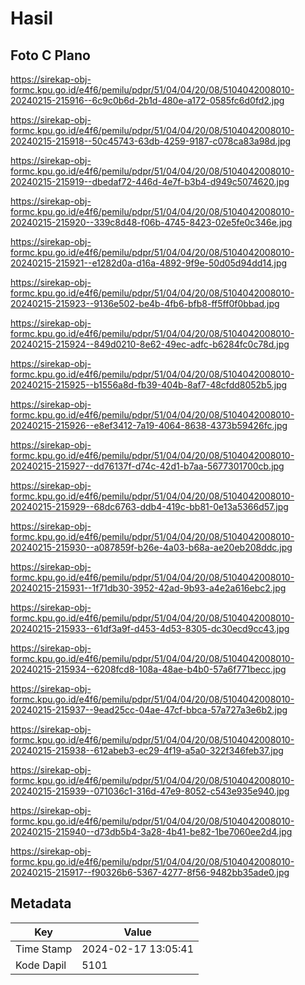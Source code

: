 # Hasil

## Foto C Plano

https://sirekap-obj-formc.kpu.go.id/e4f6/pemilu/pdpr/51/04/04/20/08/5104042008010-20240215-215916--6c9c0b6d-2b1d-480e-a172-0585fc6d0fd2.jpg

https://sirekap-obj-formc.kpu.go.id/e4f6/pemilu/pdpr/51/04/04/20/08/5104042008010-20240215-215918--50c45743-63db-4259-9187-c078ca83a98d.jpg

https://sirekap-obj-formc.kpu.go.id/e4f6/pemilu/pdpr/51/04/04/20/08/5104042008010-20240215-215919--dbedaf72-446d-4e7f-b3b4-d949c5074620.jpg

https://sirekap-obj-formc.kpu.go.id/e4f6/pemilu/pdpr/51/04/04/20/08/5104042008010-20240215-215920--339c8d48-f06b-4745-8423-02e5fe0c346e.jpg

https://sirekap-obj-formc.kpu.go.id/e4f6/pemilu/pdpr/51/04/04/20/08/5104042008010-20240215-215921--e1282d0a-d16a-4892-9f9e-50d05d94dd14.jpg

https://sirekap-obj-formc.kpu.go.id/e4f6/pemilu/pdpr/51/04/04/20/08/5104042008010-20240215-215923--9136e502-be4b-4fb6-bfb8-ff5ff0f0bbad.jpg

https://sirekap-obj-formc.kpu.go.id/e4f6/pemilu/pdpr/51/04/04/20/08/5104042008010-20240215-215924--849d0210-8e62-49ec-adfc-b6284fc0c78d.jpg

https://sirekap-obj-formc.kpu.go.id/e4f6/pemilu/pdpr/51/04/04/20/08/5104042008010-20240215-215925--b1556a8d-fb39-404b-8af7-48cfdd8052b5.jpg

https://sirekap-obj-formc.kpu.go.id/e4f6/pemilu/pdpr/51/04/04/20/08/5104042008010-20240215-215926--e8ef3412-7a19-4064-8638-4373b59426fc.jpg

https://sirekap-obj-formc.kpu.go.id/e4f6/pemilu/pdpr/51/04/04/20/08/5104042008010-20240215-215927--dd76137f-d74c-42d1-b7aa-5677301700cb.jpg

https://sirekap-obj-formc.kpu.go.id/e4f6/pemilu/pdpr/51/04/04/20/08/5104042008010-20240215-215929--68dc6763-ddb4-419c-bb81-0e13a5366d57.jpg

https://sirekap-obj-formc.kpu.go.id/e4f6/pemilu/pdpr/51/04/04/20/08/5104042008010-20240215-215930--a087859f-b26e-4a03-b68a-ae20eb208ddc.jpg

https://sirekap-obj-formc.kpu.go.id/e4f6/pemilu/pdpr/51/04/04/20/08/5104042008010-20240215-215931--1f71db30-3952-42ad-9b93-a4e2a616ebc2.jpg

https://sirekap-obj-formc.kpu.go.id/e4f6/pemilu/pdpr/51/04/04/20/08/5104042008010-20240215-215933--61df3a9f-d453-4d53-8305-dc30ecd9cc43.jpg

https://sirekap-obj-formc.kpu.go.id/e4f6/pemilu/pdpr/51/04/04/20/08/5104042008010-20240215-215934--6208fcd8-108a-48ae-b4b0-57a6f771becc.jpg

https://sirekap-obj-formc.kpu.go.id/e4f6/pemilu/pdpr/51/04/04/20/08/5104042008010-20240215-215937--9ead25cc-04ae-47cf-bbca-57a727a3e6b2.jpg

https://sirekap-obj-formc.kpu.go.id/e4f6/pemilu/pdpr/51/04/04/20/08/5104042008010-20240215-215938--612abeb3-ec29-4f19-a5a0-322f346feb37.jpg

https://sirekap-obj-formc.kpu.go.id/e4f6/pemilu/pdpr/51/04/04/20/08/5104042008010-20240215-215939--071036c1-316d-47e9-8052-c543e935e940.jpg

https://sirekap-obj-formc.kpu.go.id/e4f6/pemilu/pdpr/51/04/04/20/08/5104042008010-20240215-215940--d73db5b4-3a28-4b41-be82-1be7060ee2d4.jpg

https://sirekap-obj-formc.kpu.go.id/e4f6/pemilu/pdpr/51/04/04/20/08/5104042008010-20240215-215917--f90326b6-5367-4277-8f56-9482bb35ade0.jpg


## Metadata

| Key        | Value               |
| ---------- | ------------------- |
| Time Stamp | 2024-02-17 13:05:41 |
| Kode Dapil | 5101                |



